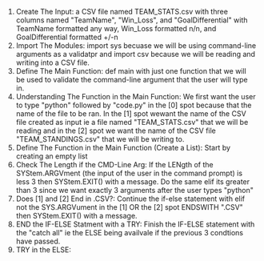 1. Create The Input: a CSV file named TEAM_STATS.csv with three columns named "TeamName", "Win_Loss", and "GoalDifferential" with TeamName formatted any way, Win_Loss formatted n/n, and GoalDifferential formatted +/-n
2. Import The Modules: import sys becuase we will be using command-line arguments as a validatpr and import csv because we will be reading and writing into a CSV file.
3. Define The Main Function: def main with just one function that we will be used to validate the command-line argument that the user will type in.
4. Understanding The Function in the Main Function: We first want the user to type "python" followed by "code.py" in the [0] spot because that the name of the file to be ran. In the [1] spot wewant the name of the CSV file created as input ie  a file named "TEAM_STATS.csv" that we will be reading and in the [2] spot we want the name of the CSV file "TEAM_STANDINGS.csv" that we will be writing to.
5. Define The Function in the Main Function (Create a List): Start by creating an empty list
6. Check The Length if the CMD-Line Arg: If the LENgth of the SYStem.ARGVment (the input of the user in the command prompt) is less 3 then SYStem.EXIT() with a message. Do the same elif its greater than 3 since we want exactly 3 arguments after the user types "python"
7. Does [1] and [2] End in .CSV?: Continue the if-else statement with elif not the SYS.ARGVument in the [1] OR the [2] spot ENDSWITH ".CSV" then SYStem.EXIT() with a message.
8. END the IF-ELSE Statment with a TRY: Finish the IF-ELSE statement with the "catch all" ie the ELSE being availvale if the previous 3 condtions have passed.
9.  TRY in the ELSE: 
